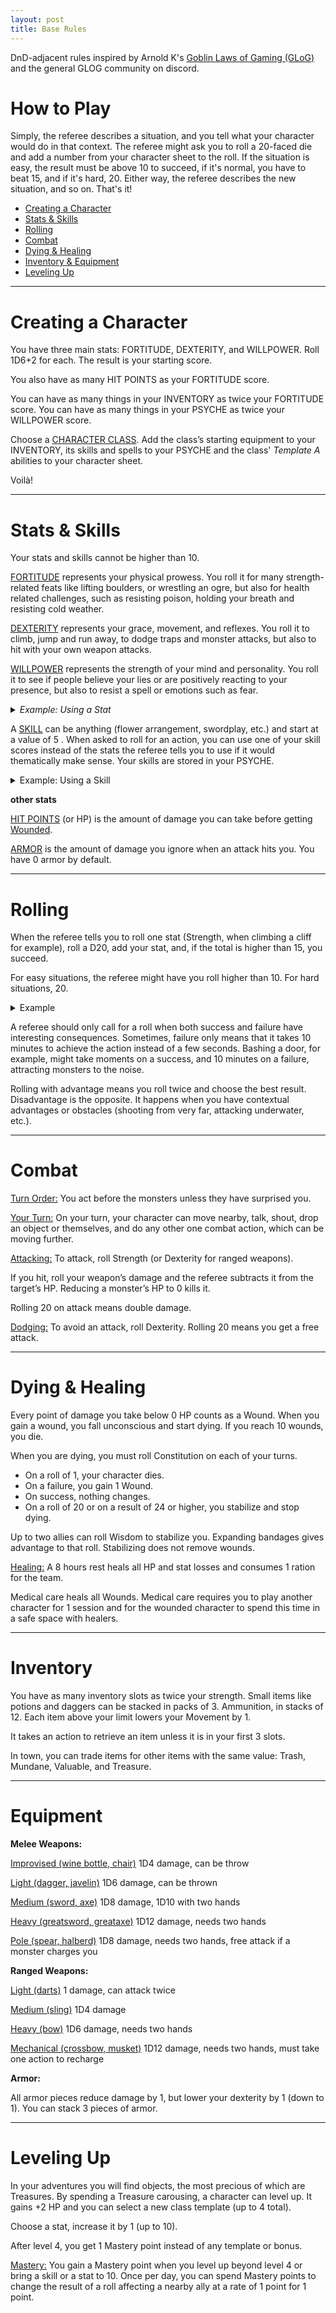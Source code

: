 ```yaml
---
layout: post
title: Base Rules
---
```


DnD-adjacent rules inspired by Arnold K's [Goblin Laws of Gaming (GLoG)](http://goblinpunch.blogspot.com/2020/04/lair-of-lamb-final.html) and the general GLOG community on discord.

# **How to Play**

Simply, the referee describes a situation, and you tell what your character would do in that context. The referee might ask you to roll a 20-faced die and add a number from your character sheet to the roll. If the situation is easy, the result must be above 10 to succeed, if it's normal, you have to beat 15, and if it's hard, 20. Either way, the referee describes the new situation, and so on. That's it!

- [Creating a Character](#creating-a-character)
- [Stats & Skills](#stats--skills)
- [Rolling](#rolling)
- [Combat](#combat)
- [Dying & Healing](#dying--healing)
- [Inventory & Equipment](#inventory)
- [Leveling Up](#leveling-up)

---

# **Creating a Character**

You have three main stats: FORTITUDE, DEXTERITY, and WILLPOWER. Roll 1D6+2 for each. The result is your starting score.

You also have as many HIT POINTS as your FORTITUDE score.

You can have as many things in your INVENTORY as twice your FORTITUDE score.
You can have as many things in your PSYCHE as twice your WILLPOWER score.

Choose a [CHARACTER CLASS](https://saltygoo.github.io/classes/). Add the class’s starting equipment to your INVENTORY, its skills and spells to your PSYCHE and the class' _Template A_ abilities to your character sheet.

Voilà!

---

# Stats & Skills

Your stats and skills cannot be higher than 10.

<ins>FORTITUDE</ins> represents your physical prowess. You roll it for many strength-related feats like lifting boulders, or wrestling an ogre, but also for health related challenges, such as resisting poison, holding your breath and resisting cold weather.

<ins>DEXTERITY</ins> represents your grace, movement, and reflexes. You roll it to climb, jump and run away, to dodge traps and monster attacks, but also to hit with your own weapon attacks.

<ins>WILLPOWER</ins> represents the strength of your mind and personality. You roll it to see if people believe your lies or are positively reacting to your presence, but also to resist a spell or emotions such as fear.

<details markdown="1">
<summary><i>Example: Using a Stat</i></summary>
*Beau is running away from a troll. He rolls a D20 and adds his dexterity for a total of 17. This is higher than 15 and means that Beau is out of reach in another location of his choice. However, Gretchen, Beau's ally, rolled 12. That means she hasn't escaped the troll, and both of them will have to keep fighting in the next room in the dungeon.*
</details>

A <ins>SKILL</ins> can be anything (flower arrangement, swordplay, etc.) and start at a value of 5 . When asked to roll for an action, you can use one of your skill scores instead of the stats the referee tells you to use if it would thematically make sense. Your skills are stored in your PSYCHE.

<details markdown="1">
<summary>Example: Using a Skill</summary>
*Beau has 3 points of Willpower and 5 points of a skill named "Swamp Dweller". When trying to seduce the troll, the referee asks him to roll charisma, but Beau argues that his Swamp Dweller skill makes as much sense to use. The referee agrees and Beau adds 5 to his roll instead of 3.*
</details>

**other stats**

<ins>HIT POINTS</ins> (or HP) is the amount of damage you can take before getting [Wounded](#dying--healing).

<ins>ARMOR</ins> is the amount of damage you ignore when an attack hits you. You have 0 armor by default.

---

# Rolling

When the referee tells you to roll one stat (Strength, when climbing a cliff for example), roll a D20, add your stat, and, if the total is higher than 15, you succeed.

For easy situations, the referee might have you roll higher than 10. For hard situations, 20.

<details markdown="1">
<summary>Example</summary>
*A troll is roughly as fast as a human. When trying to escape one, Beau had to roll above 15. He rolled 12 and added his movement score of 5, for a total of 17, and thus escaped the troll. He ran into a bunch of slow zombies and didn't want to fight them. It's going to be an easy escape and the referee decides Beau only has to beat 10 to run away.*
</details>

A referee should only call for a roll when both success and failure have interesting consequences. Sometimes, failure only means that it takes 10 minutes to achieve the action instead of a few seconds. Bashing a door, for example, might take moments on a success, and 10 minutes on a failure, attracting monsters to the noise.

Rolling with advantage means you roll twice and choose the best result. Disadvantage is the opposite. It happens when you have contextual advantages or obstacles (shooting from very far, attacking underwater, etc.).

---

# Combat

<ins>Turn Order:</ins> You act before the monsters unless they have surprised you.

<ins>Your Turn:</ins> On your turn, your character can move nearby, talk, shout, drop an object or themselves, and do any other one combat action, which can be moving further.

<ins>Attacking:</ins> To attack, roll Strength (or Dexterity for ranged weapons).

If you hit, roll your weapon’s damage and the referee subtracts it from the target’s HP. Reducing a monster’s HP to 0 kills it.

Rolling 20 on attack means double damage.

<ins>Dodging:</ins> To avoid an attack, roll Dexterity. Rolling 20 means you get a free attack.

---

# Dying & Healing

Every point of damage you take below 0 HP counts as a Wound. When you gain a wound, you fall unconscious and start dying. If you reach 10 wounds, you die.

When you are dying, you must roll Constitution on each of your turns.
- On a roll of 1, your character dies.
- On a failure, you gain 1 Wound.
- On success, nothing changes.
- On a roll of 20 or on a result of 24 or higher, you stabilize and stop dying.

Up to two allies can roll Wisdom to stabilize you. Expanding bandages gives advantage to that roll. Stabilizing does not remove wounds.

<ins>Healing:</ins> A 8 hours rest heals all HP and stat losses and consumes 1 ration for the team.

Medical care heals all Wounds. Medical care requires you to play another character for 1 session and for the wounded character to spend this time in a safe space with healers.

---

# Inventory

You have as many inventory slots as twice your strength. Small items like potions and daggers can be stacked in packs of 3. Ammunition, in stacks of 12. Each item above your limit lowers your Movement by 1.

It takes an action to retrieve an item unless it is in your first 3 slots.

In town, you can trade items for other items with the same value: Trash, Mundane, Valuable, and Treasure.

---

# Equipment

**Melee Weapons:**

<ins>Improvised (wine bottle, chair)</ins>
1D4 damage, can be throw

<ins>Light (dagger, javelin)</ins>
1D6 damage, can be thrown

<ins>Medium (sword, axe)</ins>
1D8 damage, 1D10 with two hands

<ins>Heavy (greatsword, greataxe)</ins>
1D12 damage, needs two hands

<ins>Pole (spear, halberd)</ins>
1D8 damage, needs two hands,
free attack if a monster charges you

**Ranged Weapons:**

<ins>Light (darts)</ins>
1 damage, can attack twice

<ins>Medium (sling)</ins>
1D4 damage

<ins>Heavy (bow)</ins>
1D6 damage, needs two hands

<ins>Mechanical (crossbow, musket)</ins>
1D12 damage, needs two hands,
must take one action to recharge

**Armor:**

All armor pieces reduce damage by 1, but lower your dexterity by 1 (down to 1). You can stack 3 pieces of armor.

---

# Leveling Up

In your adventures you will find objects, the most precious of which are Treasures. By spending a Treasure carousing, a character can level up. It gains +2 HP and you can select a new class template (up to 4 total).

Choose a stat, increase it by 1 (up to 10).

After level 4, you get 1 Mastery point instead of any template or bonus.

<ins>Mastery:</ins> You gain a Mastery point when you level up beyond level 4 or bring a skill or a stat to 10. Once per day, you can spend Mastery points to change the result of a roll affecting a nearby ally at a rate of 1 point for 1 point.
